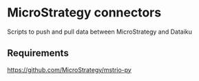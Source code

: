 # MicroStrategy connectors

Scripts to push and pull data between MicroStrategy and Dataiku

## Requirements

https://github.com/MicroStrategy/mstrio-py
